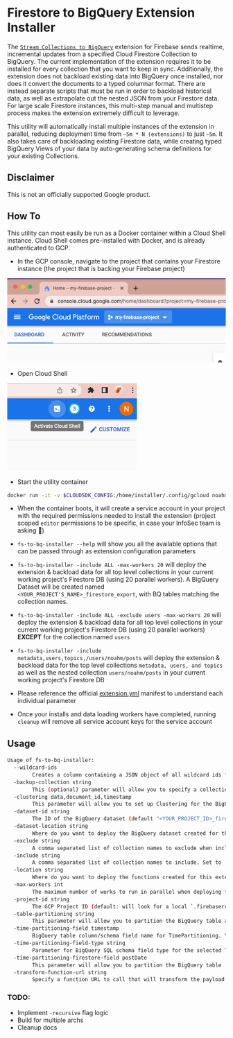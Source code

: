 # Firestore to BigQuery Extension Installer
The [`Stream Collections to BigQuery`](https://firebase.google.com/products/extensions/firebase-firestore-bigquery-export) extension for Firebase sends realtime, incremental updates from a specified Cloud Firestore Collection to BigQuery. The current implementation of the extension requires it to be installed for every collection that you want to keep in sync. Additionally, the extension does not backload existing data into BigQuery once installed, nor does it convert the documents to a typed columnar format. There are instead separate scripts that must be run in order to backload historical data, as well as extrapolate out the nested JSON from your Firestore data. For large scale Firestore instances, this multi-step manual and multistep process makes the extension extremely difficult to leverage.

This utility will automatically install multiple instances of the extension in parallel, reducing deployment time from `~5m * N (extensions)` to just `~5m`. It also takes care of backloading existing Firestore data, while creating typed BigQuery Views of your data by auto-generating schema definitions for your existing Collections.
  
  
## Disclaimer
This is not an officially supported Google product.  
  
   
## How To
This utility can most easily be run as a Docker container within a Cloud Shell instance. Cloud Shell comes pre-installed with Docker, and is already authenticated to GCP.

- In the GCP console, navigate to the project that contains your Firestore instance (the project that is backing your Firebase project)
  
![Alt text](assets/set-project.png?raw=true "Set-Project")  
  
- Open Cloud Shell  
  
![Alt text](assets/activate-cloud-shell.png?raw=true "Cloud-Shell")  
  
- Start the utility container
```bash
docker run -it -v $CLOUDSDK_CONFIG:/home/installer/.config/gcloud noahmercado/fs-to-bq-installer:latest
```

- When the container boots, it will create a service account in your project with the required permissions needed to install the extension (project scoped `editor` permissions to be specific, in case your InfoSec team is asking :slightly_smiling_face:)

- `fs-to-bq-installer --help` will show you all the available options that can be passed through as extension configuration parameters

- `fs-to-bq-installer -include ALL -max-workers 20` will deploy the extension & backload data for all top level collections in your current working project's Firestore DB (using 20 parallel workers). A BigQuery Dataset will be created named `<YOUR_PROJECT'S_NAME>_firestore_export`, with BQ tables matching the collection names. 

- `fs-to-bq-installer -include ALL -exclude users -max-workers 20` will deploy the extension & backload data for all top level collections in your current working project's Firestore DB (using 20 parallel workers) **EXCEPT** for the collection named `users`

- `fs-to-bq-installer -include metadata,users,topics,/users/noahm/posts` will deploy the extension & backload data for the top level collections `metadata, users, and topics` as well as the nested collection `users/noahm/posts` in your current working project's Firestore DB

- Please reference the official [extension.yml](https://github.com/firebase/extensions/blob/master/firestore-bigquery-export/extension.yaml) manifest to understand each individual parameter 

- Once your installs and data loading workers have completed, running `cleanup` will remove all service account keys for the service account


## Usage
```bash
Usage of fs-to-bq-installer:
  --wildcard-ids
        Creates a column containing a JSON object of all wildcard ids from a documents path.
  -backup-collection string
        This (optional) parameter will allow you to specify a collection for which failed BigQuery updates will be written to.
  -clustering data,document_id,timestamp
        This parameter will allow you to set up Clustering for the BigQuery Table created by the extension. (for example: data,document_id,timestamp- no whitespaces). You can select up to 4 comma separated fields(order matters). Available schema extensions table fields for clustering: `document_id, timestamp, event_id, operation, data`.
  -dataset-id string
        The ID of the BigQuery dataset (default "<YOUR_PROJECT_ID>_firestore_export")
  -dataset-location string
        Where do you want to deploy the BigQuery dataset created for this extension? For help selecting a location, refer to the [location selection guide](https://cloud.google.com/bigquery/docs/locations). (default "us")
  -exclude string
        A comma separated list of collection names to exclude when include is set to 'ALL'
  -include string
        A comma separated list of collection names to include. Set to 'ALL' to include all collections
  -location string
        Where do you want to deploy the functions created for this extension?  You usually want a location close to your database. For help selecting a location, refer to the [location selection guide](https://firebase.google.com/docs/functions/locations). (default "us-central1")
  -max-workers int
        The maximum number of works to run in parallel when deploying the extension (default 5)
  -project-id string
        The GCP Project ID (default: will look for a local `.firebaserc` file, followed by env var `$GOOGLE_PROJECT_ID`. If neither are found is empty string)
  -table-partitioning string
        This parameter will allow you to partition the BigQuery table and BigQuery view created by the extension based on data ingestion time. You may select the granularity of partitioning based upon one of: HOUR, DAY, MONTH, YEAR. This will      generate one partition per day, hour, month or year, respectively. (default "NONE")
  -time-partitioning-field timestamp
        BigQuery table column/schema field name for TimePartitioning. You can choose schema available as timestamp OR new custom defined column that will be assigned to the selected Firestore Document field below. Defaults to pseudo column _PARTITIONTIME if unspecified. Cannot be changed if Table is already partitioned.
  -time-partitioning-field-type string
        Parameter for BigQuery SQL schema field type for the selected Time Partitioning Firestore Document field option. Cannot be changed if Table is already partitioned. (default "omit")
  -time-partitioning-firestore-field postDate
        This parameter will allow you to partition the BigQuery table  created by the extension based on selected. The Firestore Document field value must be a top-level TIMESTAMP, DATETIME, DATE field BigQuery string format or Firestore timestamp(will be converted to BigQuery TIMESTAMP). Cannot be changed if Table is already partitioned. example: postDate
  -transform-function-url string
        Specify a function URL to call that will transform the payload that will be written to BigQuery. See the pre-install documentation for more details.

```  
  
<!-- (default: will look for a local `.firebaserc` file, followed by env var `$GOOGLE_PROJECT_ID`. If neither are found is empty string) -->
### TODO:
- Implement `-recursive` flag logic
- Build for multiple archs
- Cleanup docs
